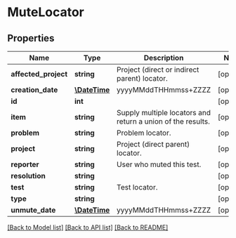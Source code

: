 # MuteLocator

## Properties
Name | Type | Description | Notes
------------ | ------------- | ------------- | -------------
**affected_project** | **string** | Project (direct or indirect parent) locator. | [optional] 
**creation_date** | [**\DateTime**](\DateTime.md) | yyyyMMddTHHmmss+ZZZZ | [optional] 
**id** | **int** |  | [optional] 
**item** | **string** | Supply multiple locators and return a union of the results. | [optional] 
**problem** | **string** | Problem locator. | [optional] 
**project** | **string** | Project (direct parent) locator. | [optional] 
**reporter** | **string** | User who muted this test. | [optional] 
**resolution** | **string** |  | [optional] 
**test** | **string** | Test locator. | [optional] 
**type** | **string** |  | [optional] 
**unmute_date** | [**\DateTime**](\DateTime.md) | yyyyMMddTHHmmss+ZZZZ | [optional] 

[[Back to Model list]](../README.md#documentation-for-models) [[Back to API list]](../README.md#documentation-for-api-endpoints) [[Back to README]](../README.md)


